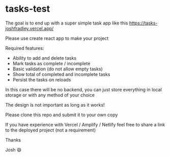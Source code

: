 # tasks-test

The goal is to end up with a super simple task app like this https://tasks-joshfradley.vercel.app/

Please use create react app to make your project

Required features:
  - Ability to add and delete tasks
  - Mark tasks as complete / incomplete
  - Basic validation (do not allow empty tasks)
  - Show total of completed and incomplete tasks
  - Persist the tasks on reloads

In this case there will be no backend, you can just store everything in local storage or with any method of your choice

The design is not important as long as it works!

Please clone this repo and submit it to your own copy

If you have experience with Vercel / Amplify / Netlify feel free to share a link to the deployed project (not a requirement)

Thanks

Josh 😄
